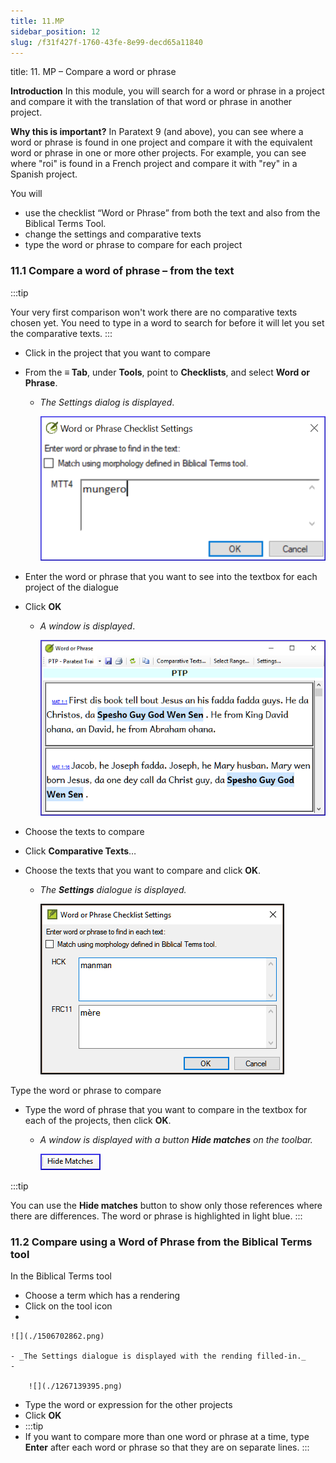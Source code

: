 ```yaml
---
title: 11.MP
sidebar_position: 12
slug: /f31f427f-1760-43fe-8e99-decd65a11840
---
```




title: 11. MP – Compare a word or phrase


**Introduction**
In this module, you will search for a word or phrase in a project and compare it with the translation of that word or phrase in another project.


**Why this is important?**
In Paratext 9 (and above), you can see where a word or phrase is found in one project and compare it with the equivalent word or phrase in one or more other projects. For example, you can see where "roi" is found in a French project and compare it with "rey" in a Spanish project.


You will

- use the checklist “Word or Phrase” from both the text and also from the Biblical Terms Tool.
- change the settings and comparative texts
- type the word or phrase to compare for each project

### 11.1 Compare a word of phrase – from the text


:::tip


Your very first comparison won't work there are no comparative texts chosen yet. You need to type in a word to search for before it will let you set the comparative texts. :::

- Click in the project that you want to compare
- From the **≡ Tab**, under **Tools**, point to **Checklists**, and select **Word or Phrase**.
	- _The Settings dialog is displayed_.

		![](./487994477.png)

- Enter the word or phrase that you want to see into the textbox for each project of the dialogue
- Click **OK**
	- _A window is displayed_.

		![](./1813267123.png)

- Choose the texts to compare
- Click **Comparative Texts**…
- Choose the texts that you want to compare and click **OK**.
	- _The_ _**Settings**_ _dialogue is displayed._

		![](./1175332393.png)


Type the word or phrase to compare

- Type the word of phrase that you want to compare in the textbox for each of the projects, then click **OK**.
	- _A window is displayed with a button_ _**Hide matches**_ _on the toolbar._

		![](./607750372.png)


:::tip


You can use the **Hide matches** button to show only those references where there are differences. The word or phrase is highlighted in light blue. :::


### 11.2 Compare using a Word of Phrase from the Biblical Terms tool


In the Biblical Terms tool

- Choose a term which has a rendering
- Click on the tool icon
- 

	![](./1506702862.png)

	- _The Settings dialogue is displayed with the rending filled-in._
	- 

		![](./1267139395.png)

- Type the word or expression for the other projects
- Click **OK**
- :::tip
- If you want to compare more than one word or phrase at a time, type **Enter** after each word or phrase so that they are on separate lines. :::
